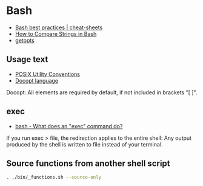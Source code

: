# Bash

* [Bash best practices | cheat-sheets](https://bertvv.github.io/cheat-sheets/Bash.html)
* [How to Compare Strings in Bash](https://linuxize.com/post/how-to-compare-strings-in-bash/)
* [getopts](http://mywiki.wooledge.org/BashFAQ/035#getopts)

## Usage text

* [POSIX Utility Conventions](https://pubs.opengroup.org/onlinepubs/9699919799/basedefs/V1_chap12.html#tag_12_01)
* [Docopt language](http://docopt.org/)

Docopt: All elements are required by default, if not included in brackets "[ ]". 

## exec

* [bash - What does an "exec" command do?](https://askubuntu.com/questions/525767/what-does-an-exec-command-do)

If you run exec > file, the redirection applies to the entire shell: Any output produced by the shell is written to file
instead of your terminal.

## Source functions from another shell script

```bash
. ./bin/_functions.sh --source-only
```
